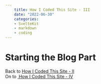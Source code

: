 ```yaml
---
    title: How I Coded This Site - III  
    date: "2022-06-30"
    categories:
    - SvelteKit
    - markdown
    - coding
---
```


<script>
    import 'prism-themes/themes/prism-vsc-dark-plus.min.css'
</script>



<h1 class = "subH1">Starting the Blog Part</h1>


<div class="vert2em" />
<div class="left">Back to <a href="./HOWTO-II"> How I Coded This Site - II</a></div>
<div class="right">On to&nbsp;<a href="./HOWTO-III"> How I Coded This Site - IV</a></div>
<div class="clear"/>

